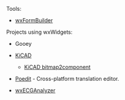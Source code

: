 Tools:

- [wxFormBuilder](https://github.com/wxFormBuilder/wxFormBuilder)

Projects using wxWidgets:

- Gooey

- [KiCAD](https://github.com/KiCad/kicad-source-mirror)
  - [KiCAD bitmap2component](https://github.com/KiCad/kicad-source-mirror/blob/master/bitmap2component/bitmap2cmp_gui.h)
- [Poedit](https://github.com/vslavik/poedit) - Cross-platform translation editor.
- [wxECGAnalyzer](https://github.com/GCY/wxECGAnalyzer)

